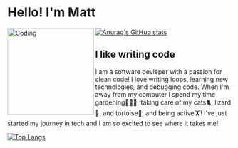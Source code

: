 # Hello! I'm Matt
<img align="left" alt="Coding" width="194" src="https://camo.githubusercontent.com/d52b0009e98c6db7b8ea0c27768dfe5384327f3ca0f4cd3630d3460b31e50b05/68747470733a2f2f737465616d75736572696d616765732d612e616b616d616968642e6e65742f7567632f3931313239333437333538303332383836332f444342313246373634323345353232363036344142433330324233323643324635323741343244462f">

[![Anurag's GitHub stats](https://github-readme-stats.vercel.app/api?username=mattjkatz&show_icons=true&theme=tokyonight)](https://github.com/anuraghazra/github-readme-stats)


## I like writing code

I am a software devleper with a passion for clean code! I love writing loops, learning new technologies, and debugging code. When I'm away from my computer I spend my time gardening👨🏻‍🌾, taking care of my cats🐈, lizard🦎, and tortoise🐢, and being active🏋! I've just started my journey in tech and I am so excited to see where it takes me!

[![Top Langs](https://github-readme-stats.vercel.app/api/top-langs/?username=mattjkatz&layout=compact&langs_count=8&theme=tokyonight)](https://github.com/anuraghazra/github-readme-stats)
